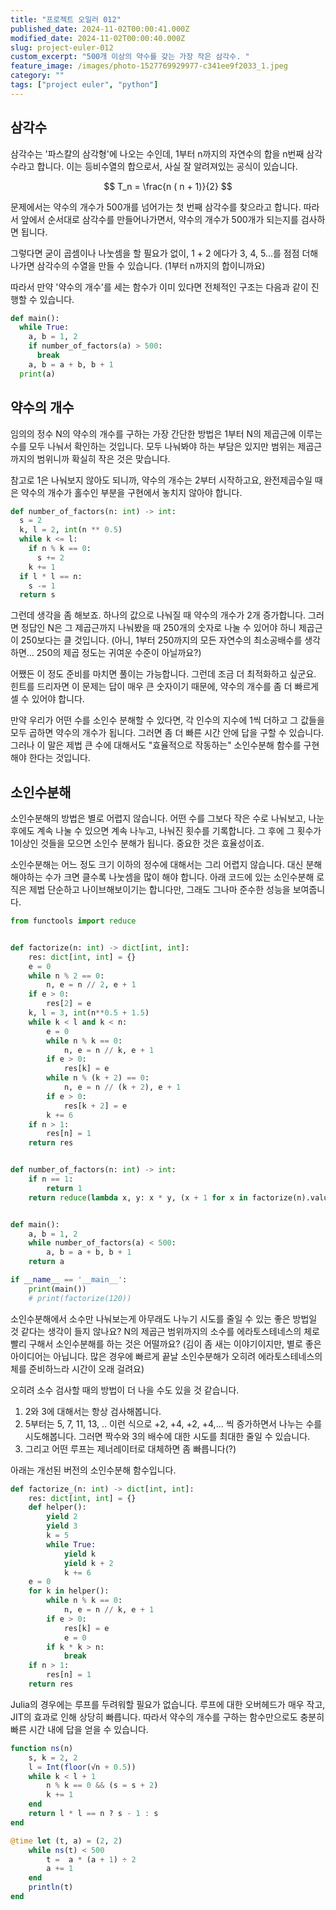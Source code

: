 ```yaml
---
title: "프로젝트 오일러 012"
published_date: 2024-11-02T00:00:41.000Z
modified_date: 2024-11-02T00:00:40.000Z
slug: project-euler-012
custom_excerpt: "500개 이상의 약수를 갖는 가장 작은 삼각수. "
feature_image: /images/photo-1527769929977-c341ee9f2033_1.jpeg
category: ""
tags: ["project euler", "python"]
---
```


## 삼각수

삼각수는 '파스칼의 삼각형'에 나오는 수인데, 1부터 n까지의 자연수의 합을 n번째 삼각수라고 합니다. 이는 등비수열의 합으로서, 사실 잘 알려져있는 공식이 있습니다.

$$
T_n = \frac{n ( n + 1)}{2} 
$$

문제에서는 약수의 개수가 500개를 넘어가는 첫 번째 삼각수를 찾으라고 합니다. 따라서 앞에서 순서대로 삼각수를 만들어나가면서, 약수의 개수가 500개가 되는지를 검사하면 됩니다.

그렇다면 굳이 곱셈이나 나눗셈을 할 필요가 없이, 1 + 2 에다가 3, 4, 5...를 점점 더해나가면 삼각수의 수열을 만들 수 있습니다.
(1부터 n까지의 합이니까요)

따라서 만약 '약수의 개수'를 세는 함수가 이미 있다면 전체적인 구조는 다음과 같이 진행할 수 있습니다.

```python
def main():
  while True:
    a, b = 1, 2
    if number_of_factors(a) > 500:
      break
    a, b = a + b, b + 1
  print(a)
```
## 약수의 개수

임의의 정수 N의 약수의 개수를 구하는 가장 간단한 방법은 1부터 N의 제곱근에 이루는 수를 모두 나눠서 확인하는 것입니다. 모두 나눠봐야 하는 부담은 있지만 범위는 제곱근까지의 범위니까 확실히 작은 것은 맞습니다.

참고로 1은 나눠보지 않아도 되니까, 약수의 개수는 2부터 시작하고요, 완전제곱수일 때은 약수의 개수가 홀수인 부분을 구현에서 놓치지 않아야 합니다.

```python
def number_of_factors(n: int) -> int:
  s = 2
  k, l = 2, int(n ** 0.5)
  while k <= l:
    if n % k == 0:
      s += 2
    k += 1
  if l * l == n:
    s -= 1
  return s
```
그런데 생각을 좀 해보죠. 하나의 값으로 나눠질 때 약수의 개수가 2개 증가합니다. 그러면 정답인 N은 그 제곱근까지 나눠봤을 때 250개의 숫자로 나눌 수 있어야 하니 제곱근이 250보다는 클 것입니다. (아니, 1부터 250까지의 모든 자연수의 최소공배수를 생각하면... 250의 제곱 정도는 귀여운 수준이 아닐까요?)

어쨌든 이 정도 준비를 마치면 풀이는 가능합니다. 그런데 조금 더 최적화하고 싶군요. 힌트를 드리자면 이 문제는 답이 매우 큰 숫자이기 때문에, 약수의 개수를 좀 더 빠르게 셀 수 있어야 합니다. 

만약 우리가 어떤 수를 소인수 분해할 수 있다면, 각 인수의 지수에 1씩 더하고 그 값들을 모두 곱하면 약수의 개수가 됩니다. 그러면 좀 더 빠른 시간 안에 답을 구할 수 있습니다. 그러나 이 말은 제법 큰 수에 대해서도 "효율적으로 작동하는" 소인수분해 함수를 구현해야 한다는 것입니다. 

## 소인수분해

소인수분해의 방법은 별로 어렵지 않습니다. 어떤 수를 그보다 작은 수로 나눠보고, 나눈 후에도 계속 나눌 수 있으면 계속 나누고, 나눠진 횟수를 기록합니다. 그 후에 그 횟수가 1이상인 것들을 모으면 소인수 분해가 됩니다. 중요한 것은 효율성이죠. 

소인수분해는 어느 정도 크기 이하의 정수에 대해서는 그리 어렵지 않습니다. 대신 분해해야하는 수가 크면 클수록 나눗셈을 많이 해야 합니다.
아래 코드에 있는 소인수분해 로직은 제법 단순하고 나이브해보이기는 합니다만, 그래도 그나마 준수한 성능을 보여줍니다.

```python
from functools import reduce


def factorize(n: int) -> dict[int, int]:
    res: dict[int, int] = {}
    e = 0
    while n % 2 == 0:
        n, e = n // 2, e + 1
    if e > 0:
        res[2] = e
    k, l = 3, int(n**0.5 + 1.5)
    while k < l and k < n:
        e = 0
        while n % k == 0:
            n, e = n // k, e + 1
        if e > 0:
            res[k] = e
        while n % (k + 2) == 0:
            n, e = n // (k + 2), e + 1
        if e > 0:
            res[k + 2] = e
        k += 6
    if n > 1:
        res[n] = 1
    return res


def number_of_factors(n: int) -> int:
    if n == 1:
        return 1
    return reduce(lambda x, y: x * y, (x + 1 for x in factorize(n).values()))


def main():
    a, b = 1, 2
    while number_of_factors(a) < 500:
        a, b = a + b, b + 1
    return a

if __name__ == '__main__':
    print(main())
    # print(factorize(120))
```

소인수분해에서 소수만 나눠보는게 아무래도 나누기 시도를 줄일 수 있는 좋은 방법일 것 같다는 생각이 들지 않나요? N의 제곱근 범위까지의 소수를 에라토스테네스의 체로 빨리 구해서 소인수분해를 하는 것은 어떨까요? (김이 좀 새는 이야기이지만, 별로 좋은 아이디어는 아닙니다. 많은 경우에 빠르게 끝날 소인수분해가 오히려 에라토스테네스의 체를 준비하느라 시간이 오래 걸려요)

오히려 소수 검사할 때의 방법이 더 나을 수도 있을 것 같습니다. 

1. 2와 3에 대해서는 항상 검사해봅니다.
2. 5부터는 5, 7, 11, 13, .. 이런 식으로 +2, +4, +2, +4,... 씩 증가하면서 나누는 수를 시도해봅니다. 그러면 짝수와 3의 배수에 대한 시도를 최대한 줄일 수 있습니다. 
3. 그리고 어떤 루프는 제너레이터로 대체하면 좀 빠릅니다(?)

아래는 개선된 버전의 소인수분해 함수입니다. 

```python
def factorize_(n: int) -> dict[int, int]:
    res: dict[int, int] = {}
    def helper():
        yield 2
        yield 3
        k = 5
        while True:
            yield k
            yield k + 2
            k += 6
    e = 0
    for k in helper():
        while n % k == 0:
            n, e = n // k, e + 1
        if e > 0:
            res[k] = e
            e = 0
        if k * k > n:
            break
    if n > 1:
        res[n] = 1
    return res
```

Julia의 경우에는 루프를 두려워할 필요가 없습니다. 루프에 대한 오버헤드가 매우 작고, JIT의 효과로 인해 상당히 빠릅니다. 따라서 약수의 개수를 구하는 함수만으로도 충분히 빠른 시간 내에 답을 얻을 수 있습니다. 

```julia
function ns(n)
    s, k = 2, 2
    l = Int(floor(√n + 0.5))
    while k < l + 1
        n % k == 0 && (s = s + 2)
        k += 1
    end
    return l * l == n ? s - 1 : s
end

@time let (t, a) = (2, 2)
    while ns(t) < 500
        t =  a * (a + 1) ÷ 2
        a += 1
    end
    println(t)
end
```